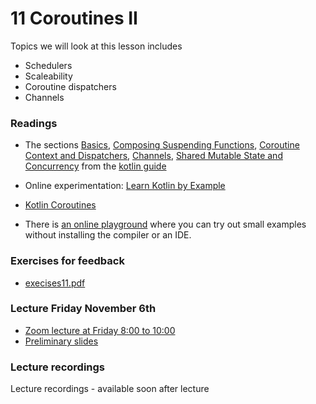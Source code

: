# 11 Coroutines II

Topics we will look at this lesson includes

* Schedulers
* Scaleability
* Coroutine dispatchers
* Channels


### Readings
* The sections 
[Basics](https://kotlinlang.org/docs/reference/coroutines/basics.html),
[Composing Suspending Functions](https://kotlinlang.org/docs/reference/coroutines/composing-suspending-functions.html),
[Coroutine Context and Dispatchers](https://kotlinlang.org/docs/reference/coroutines/coroutine-context-and-dispatchers.html),
[Channels](https://kotlinlang.org/docs/reference/coroutines/channels.html),
[Shared Mutable State and Concurrency](https://kotlinlang.org/docs/reference/coroutines/shared-mutable-state-and-concurrency.html) from the [kotlin guide](https://kotlinlang.org/docs/reference/coroutines/coroutines-guide.html)


* Online experimentation: [Learn Kotlin by Example](https://play.kotlinlang.org/byExample/overview)
* [Kotlin Coroutines](https://github.com/Kotlin/KEEP/blob/master/proposals/coroutines.md)


* There is [an online playground](https://play.kotlinlang.org) where you can try out small examples without installing the compiler or an IDE.

### Exercises for feedback 

* [execises11.pdf](execises11.pdf)

### Lecture Friday November 6th
* [Zoom lecture at Friday 8:00 to 10:00](https://itucph.zoom.us/j/63716236015)
* [Preliminary slides](lecture11_slides.pdf)

### Lecture recordings
Lecture recordings - available soon after lecture

